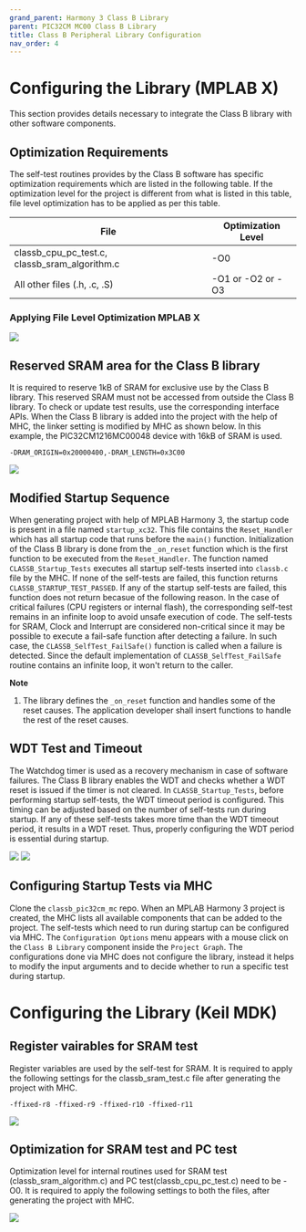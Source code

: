 ```yaml
---
grand_parent: Harmony 3 Class B Library
parent: PIC32CM MC00 Class B Library
title: Class B Peripheral Library Configuration
nav_order: 4
---
```


# Configuring the Library (MPLAB X)

This section provides details necessary to integrate the Class B library with other software components.

## Optimization Requirements

The self-test routines provides by the Class B software has specific optimization requirements which are
listed in the following table. If the optimization level for the project is different from what is listed
in this table, file level optimization has to be applied as per this table.

| File | Optimization Level |
|-|-|
| classb_cpu_pc_test.c, classb_sram_algorithm.c | -O0 |
| All other files (.h, .c, .S) | -O1 or -O2 or -O3 |

### Applying File Level Optimization MPLAB X

![](./images/MPLABX_file_optimization.png)

## Reserved SRAM area for the Class B library

It is required to reserve 1kB of SRAM for exclusive use by the Class B library.
This reserved SRAM must not be accessed from outside the Class B library.
To check or update test results, use the corresponding interface APIs.
When the Class B library is added into the project with the help of MHC, the linker setting is modified by MHC as shown below.
In this example, the PIC32CM1216MC00048 device with 16kB of SRAM is used.

`-DRAM_ORIGIN=0x20000400,-DRAM_LENGTH=0x3C00`

![](./images/xc32_ld_SRAM_Reserve_pic32cm.png)


## Modified Startup Sequence

When generating project with help of MPLAB Harmony 3, the startup code is present in a file named `startup_xc32`.
This file contains the `Reset_Handler` which has all startup code that runs before the `main()` function.
Initialization of the Class B library is done from the `_on_reset` function which is the first function
to be executed from the `Reset_Handler`. The function named `CLASSB_Startup_Tests` executes all startup self-tests
inserted into `classb.c` file by the MHC. If none of the self-tests are failed, this function returns
`CLASSB_STARTUP_TEST_PASSED`. If any of the startup self-tests are failed, this function does not return becasue
of the following reason.
In the case of critical failures (CPU registers or internal flash),
the corresponding self-test remains in an infinite loop to avoid unsafe execution of code.
The self-tests for SRAM, Clock and Interrupt are considered non-critical since it may be possible to execute
a fail-safe function after detecting a failure. In such case, the `CLASSB_SelfTest_FailSafe()` function is
called when a failure is detected. Since the default implementation of `CLASSB_SelfTest_FailSafe` routine
contains an infinite loop, it won't return to the caller. 

**Note**
1. The library defines the `_on_reset` function and handles some of the reset causes.
The application developer shall insert functions to handle the rest of the reset causes.


## WDT Test and Timeout

The Watchdog timer is used as a recovery mechanism in case of software failures.
The Class B library enables the WDT and checks whether a WDT reset is issued if the timer is not cleared.
In `CLASSB_Startup_Tests`, before performing startup self-tests, the WDT timeout period is configured.
This timing can be adjusted based on the number of self-tests run during startup.
If any of these self-tests takes more time than the WDT timeout period, it results in a WDT reset.
Thus, properly configuring the WDT period is essential during startup.

![](./images/WDT_STARTUP_A.png)
![](./images/WDT_STARTUP_B.png)

## Configuring Startup Tests via MHC

Clone the `classb_pic32cm_mc` repo. When an MPLAB Harmony 3 project is created, the MHC lists all available
components that can be added to the project. The self-tests which need to run during startup can be configured via MHC.
The `Configuration Options` menu appears with a mouse click on the `Class B Library` component inside
the `Project Graph`. The configurations done via MHC does not configure the library, instead it helps to modify
the input arguments and to decide whether to run a specific test during startup.

# Configuring the Library (Keil MDK)

## Register vairables for SRAM test

Register variables are used by the self-test for SRAM.
It is required to apply the following settings for the classb_sram_test.c file after
generating the project with MHC.

`-ffixed-r8 -ffixed-r9 -ffixed-r10 -ffixed-r11`

![](./images/armcc6_register_option.png)

## Optimization for SRAM test and PC test

Optimization level for internal routines used for SRAM test (classb_sram_algorithm.c)
and PC test(classb_cpu_pc_test.c) need to be -O0.
It is required to apply the following settings to both the files,
after generating the project with MHC.

![](./images/armcc6_file_optimization.png)
